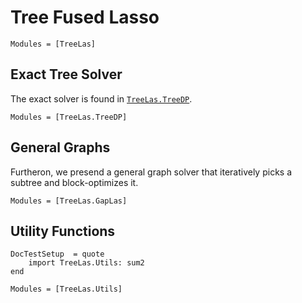 Tree Fused Lasso
===============

```@autodocs
Modules = [TreeLas]
```

Exact Tree Solver
----------------

The exact solver is found in [`TreeLas.TreeDP`](@ref).
```@autodocs
Modules = [TreeLas.TreeDP]
```


General Graphs
--------------

Furtheron, we presend a general graph solver that iteratively picks a subtree and block-optimizes it.
```@autodocs
Modules = [TreeLas.GapLas]
```


Utility Functions
----------------

```@meta
DocTestSetup  = quote
    import TreeLas.Utils: sum2
end
```
```@autodocs
Modules = [TreeLas.Utils]
```
